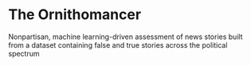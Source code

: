 # The Ornithomancer

Nonpartisan, machine learning-driven assessment of news stories built from a dataset containing false and true stories across the political spectrum
